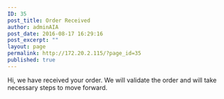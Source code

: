 ```yaml
---
ID: 35
post_title: Order Received
author: adminAIA
post_date: 2016-08-17 16:29:16
post_excerpt: ""
layout: page
permalink: http://172.20.2.115/?page_id=35
published: true
---
```

Hi, we have received your order. We will validate the order and will take necessary steps to move forward.